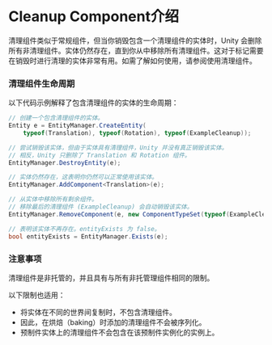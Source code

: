 # Cleanup Component介绍

清理组件类似于常规组件，但当你销毁包含一个清理组件的实体时，Unity 会删除所有非清理组件。实体仍然存在，直到你从中移除所有清理组件。这对于标记需要在销毁时进行清理的实体非常有用。如需了解如何使用，请参阅使用清理组件。

### 清理组件生命周期

以下代码示例解释了包含清理组件的实体的生命周期：

```csharp
// 创建一个包含清理组件的实体。
Entity e = EntityManager.CreateEntity(
    typeof(Translation), typeof(Rotation), typeof(ExampleCleanup));

// 尝试销毁该实体，但由于实体具有清理组件，Unity 并没有真正销毁该实体。
// 相反，Unity 只删除了 Translation 和 Rotation 组件。
EntityManager.DestroyEntity(e);

// 实体仍然存在，这表明你仍然可以正常使用该实体。
EntityManager.AddComponent<Translation>(e);

// 从实体中移除所有剩余组件。
// 移除最后的清理组件 (ExampleCleanup) 会自动销毁该实体。
EntityManager.RemoveComponent(e, new ComponentTypeSet(typeof(ExampleCleanup), typeof(Translation)));

// 表明该实体不再存在。entityExists 为 false。
bool entityExists = EntityManager.Exists(e);
```

### 注意事项

清理组件是非托管的，并且具有与所有非托管理组件相同的限制。

以下限制也适用：

* 将实体在不同的世界间复制时，不包含清理组件。
* 因此，在烘焙（baking）时添加的清理组件不会被序列化。
* 预制件实体上的清理组件不会包含在该预制件实例化的实例上。
